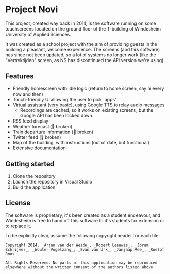 # Project Novi

This project, created way back in 2014, is the software running on some touchscreens
located on the ground floor of the T-building of Windesheim University of Applied Sciences.

It was created as a school project with the aim of providing guests in the building a pleasant,
welcome experience. The screens (and this software) has since not been updated, so a lot of systems
no longer work (like the "Vertrektijden" screen, as NS has discontinued the API version we're using).

## Features

- Friendly homescreen with idle logic (return to home screen, say hi every now and then)
- Touch-friendly UI allowing the user to pick 'apps'
- Virtual assistant (very basic), using Google TTS to relay audio messages
  - Recordings are cached; so it works on existing screens, but the Google API has been locked down.
- RSS feed display
- Weather forecast (🚧 broken)
- Train departure information (🚧 broken)
- Twitter feed (🚧 broken)
- Map of the building, with instructions (out of date, but functional)
- Extensive documentation

## Getting started

1. Clone the repository
2. Launch the repository in Visual Studio
3. Build the application

## License

The software is proprietary, it's been created as a student endeavour, and Windesheim is free
to hand off this software to it's students for extension or to replace it.

To be explicitly clear, assume the following copyright header for each file:

```
Copyright 2014. _Arjan van der Weide_, _Robert Leeuwis_, _Joram Schrijver_, _Wouter Vogelzang_, _Evan van Urk_, _Janjaap Ree_, _Roelof Roos_.

All Rights Reserved. No parts of this application may be reproduced elsewhere without the written consent of the authors listed above.
```
